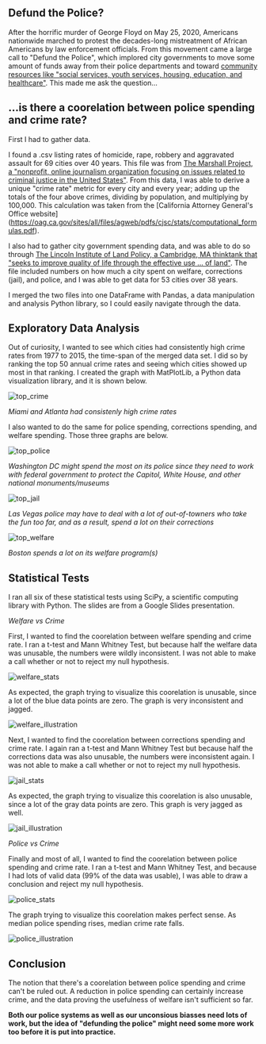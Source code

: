 ## Defund the Police?

After the horrific murder of George Floyd on May 25, 2020, Americans nationwide marched to protest the decades-long mistreatment of African Americans by law enforcement officials. From this movement came a large call to "Defund the Police", which implored city governments to move some amount of funds away from their police departments and toward [community resources like "social services, youth services, housing, education, and healthcare"](https://en.wikipedia.org/wiki/Defund_the_police). This made me ask the question...

## ...is there a coorelation between police spending and crime rate?

First I had to gather data. 

I found a .csv listing rates of homicide, rape, robbery and aggravated assault for 69 cities over 40 years. This file was from [The Marshall Project, a "nonprofit, online journalism organization focusing on issues related to criminal justice in the United States"](themarshallproject.org). From this data, I was able to derive a unique "crime rate" metric for every city and every year; adding up the totals of the four above crimes, dividing by population, and multiplying by 100,000. This calculation was taken from the [California Attorney General's Office website] (https://oag.ca.gov/sites/all/files/agweb/pdfs/cjsc/stats/computational_formulas.pdf). 

I also had to gather city government spending data, and was able to do so through [The Lincoln Institute of Land Policy, a Cambridge, MA thinktank that "seeks to improve quality of life through the effective use ... of land"](lincolninst.edu). The file included numbers on how much a city spent on welfare, corrections (jail), and police, and I was able to get data for 53 cities over 38 years.

I merged the two files into one DataFrame with Pandas, a data manipulation and analysis Python library, so I could easily navigate through the data. 

## Exploratory Data Analysis

Out of curiosity, I wanted to see which cities had consistently high crime rates from 1977 to 2015, the time-span of the merged data set. I did so by ranking the top 50 annual crime rates and seeing which cities showed up most in that ranking. I created the graph with MatPlotLib, a Python data visualization library, and it is shown below.

![top_crime](slideshow_prep/overall/toppers_crime.png)

*Miami and Atlanta had consistenly high crime rates*

I also wanted to do the same for police spending, corrections spending, and welfare spending. Those three graphs are below.

![top_police](slideshow_prep/overall/toppers_police.png)

*Washington DC might spend the most on its police since they need to work with federal government to protect the Capitol, White House, and other national monuments/museums*

![top_jail](slideshow_prep/overall/toppers_jail.png)

*Las Vegas police may have to deal with a lot of out-of-towners who take the fun too far, and as a result, spend a lot on their corrections*

![top_welfare](slideshow_prep/overall/toppers_welfare.png)

*Boston spends a lot on its welfare program(s)*


## Statistical Tests

I ran all six of these statistical tests using SciPy, a scientific computing library with Python.
The slides are from a Google Slides presentation.

*Welfare vs Crime*

First, I wanted to find the coorelation between welfare spending and crime rate. I ran a t-test and Mann Whitney Test, but because half the welfare data was unusable, the numbers were wildly inconsistent. I was not able to make a call whether or not to reject my null hypothesis. 


![welfare_stats](slideshow_prep/overall/welfare_crime_slide.png)


As expected, the graph trying to visualize this coorelation is unusable, since a lot of the blue data points are zero. The graph is very inconsistent and jagged. 


![welfare_illustration](slideshow_prep/overall/illustrating_hypo_wefare_crime.png)


Next, I wanted to find the coorelation between corrections spending and crime rate. I again ran a t-test and Mann Whitney Test but because half the corrections data was also unusable, the numbers were inconsistent again. I was not able to make a call whether or not to reject my null hypothesis. 



![jail_stats](slideshow_prep/overall/jail_crime_slide.png)



As expected, the graph trying to visualize this coorelation is also unusable, since a lot of the gray data points are zero. This graph is very jagged as well.


![jail_illustration](slideshow_prep/overall/illustrating_hypo_jail_crime.png)




*Police vs Crime*

Finally and most of all, I wanted to find the coorelation between police spending and crime rate. I ran a t-test and Mann Whitney Test, and because I had lots of valid data (99% of the data was usable), I was able to draw a conclusion and reject my null hypothesis.


![police_stats](slideshow_prep/overall/police_crime_slide.png)



The graph trying to visualize this coorelation makes perfect sense. As median police spending rises, median crime rate falls. 

![police_illustration](slideshow_prep/overall/illustrating_hypo_police_crime.png)


## Conclusion

The notion that there's a coorelation between police spending and crime can't be ruled out. A reduction in police spending can certainly increase crime, and the data proving the usefulness of welfare isn't sufficient so far.

**Both our police systems as well as our unconsious biasses need lots of work, but the idea of "defunding the police" might need some more work too before it is put into practice.**
